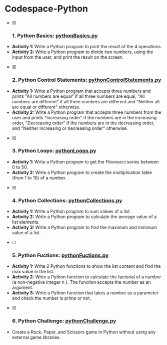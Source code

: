 # Codespace-Python
-[x] ### 1. Python Basics: [pythonBasics.py](/pythonBasics.py) ### 
* **Activity 1:** Write a Python program to print the result of the 4 operations.
* **Activity 2:** Write a Python program to divide two numbers, using the input from the user, and print the result on the screen.

-[x] ### 2. Python Control Statements: [pythonControlStatements.py](/pythonControlStatements.py) ### 
* **Activity 1:** Write a Python program that accepts three numbers and prints "All numbers are equal" if all three numbers are equal, "All numbers are different" if all three numbers are different and "Neither all are equal or different" otherwise.
* **Activity 2:** Write a Python program that accepts three numbers from the user and prints "Increasing order" if the numbers are in the increasing order, "Decreasing order" if the numbers are in the decreasing order, and "Neither increasing or decreasing order" otherwise.

-[x] ### 3. Python Loops: [pythonLoops.py](/pythonLoops.py) ### 
* **Activity 1:** Write a Python program to get the Fibonacci series between 0 to 50. 
* **Activity 2:** Write a Python program to create the multiplication table (from 1 to 10) of a number.

-[x] ### 4. Python Collections: [pythonCollections.py](/pythonCollections.py) ### 
* **Activity 1:** Write a Python program to sum values of a list.
* **Activity 2:** Write a Python program to calculate the average value of a list elements.
* **Activity 3:** Write a Python program to find the maximum and minimum value of a list.

-[ ] ### 5. Python Fuctions: [pythonFuctions.py](/pythonFunctions.py) ###
* **Activity 1:** Write 2 Python functions to show the list content and find the max value in the list.
* **Activity 2:** Write a Python function to calculate the factorial of a number (a non-negative integer n ). The function accepts the number as an argument.
* **Activity 3:** Write a Python function that takes a number as a parameter and check the number is prime or not. 

-[x] ### 6. Python Challenge: [pythonChallenge.py](/pythonChallenge.py) ###
* Create a Rock, Paper, and Scissors game in Python without using any external game libraries. 

